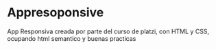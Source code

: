# Appresoponsive
App Responsiva creada por parte del curso de platzi, con HTML y CSS, ocupando html semantico y buenas practicas
